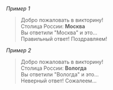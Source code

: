 _Пример 1_  
> Добро пожаловать в викторину!  
> Столица России: **Москва**  
> Вы ответили "Москва" и это...  
> Правильный ответ! Поздравляем!

_Пример 2_  
> Добро пожаловать в викторину!  
> Столица России: **Вологда**  
> Вы ответили "Вологда" и это...  
> Неверный ответ! Сожалеем...

